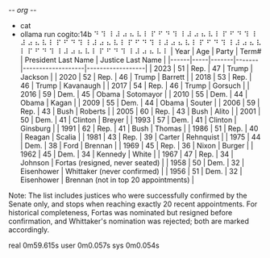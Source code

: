 -*- org -*-

+ cat
+ ollama run cogito:14b
⠙ ⠹ ⠸ ⠼ ⠴ ⠦ ⠧ ⠇ ⠏ ⠋ ⠙ ⠹ ⠸ ⠼ ⠴ ⠦ ⠧ ⠇ ⠏ ⠋ ⠙ ⠹ ⠸ ⠼ ⠴ ⠦ ⠧ ⠇ ⠏ ⠋ ⠙ ⠹ ⠸ ⠼ ⠴ ⠦ ⠧ ⠇ ⠏ ⠋ ⠙ ⠹ ⠸ ⠼ ⠴ ⠦ ⠧ ⠇ ⠏ ⠋ ⠙ ⠹ ⠸ ⠼ ⠴ ⠦ ⠧ ⠇ ⠏ ⠋ ⠙ ⠹ ⠸ ⠼ ⠴ ⠦ ⠧ ⠇ ⠏ ⠋ ⠙ ⠹ ⠸ ⠼ ⠴ ⠦ ⠧ ⠇ | Year | Age | Party | Term# | President Last Name | Justice Last Name |
|------|-----|-------|-------|-------------------|------------------|
| 2023 | 51 | Rep. | 47 | Trump | Jackson |
| 2020 | 52 | Rep. | 46 | Trump | Barrett |
| 2018 | 53 | Rep. | 46 | Trump | Kavanaugh |
| 2017 | 54 | Rep. | 46 | Trump | Gorsuch |
| 2016 | 59 | Dem. | 45 | Obama | Sotomayor |
| 2010 | 55 | Dem. | 44 | Obama | Kagan |
| 2009 | 55 | Dem. | 44 | Obama | Souter |
| 2006 | 59 | Rep. | 43 | Bush | Roberts |
| 2005 | 60 | Rep. | 43 | Bush | Alito |
| 2001 | 50 | Dem. | 41 | Clinton | Breyer |
| 1993 | 57 | Dem. | 41 | Clinton | Ginsburg |
| 1991 | 62 | Rep. | 41 | Bush | Thomas |
| 1986 | 51 | Rep. | 40 | Reagan | Scalia |
| 1981 | 43 | Rep. | 39 | Carter | Rehnquist |
| 1975 | 44 | Dem. | 38 | Ford | Brennan |
| 1969 | 45 | Rep. | 36 | Nixon | Burger |
| 1962 | 45 | Dem. | 34 | Kennedy | White |
| 1967 | 47 | Rep. | 34 | Johnson | Fortas (resigned, never seated) |
| 1958 | 50 | Dem. | 32 | Eisenhower | Whittaker (never confirmed) |
| 1956 | 51 | Dem. | 32 | Eisenhower | Brennan (not in top 20 appointments) |

Note: The list includes justices who were successfully confirmed by the Senate only, and stops when reaching exactly 20 recent appointments. For historical completeness, Fortas was nominated but resigned before confirmation, and Whittaker's nomination was rejected; both are marked accordingly.


real	0m59.615s
user	0m0.057s
sys	0m0.054s

